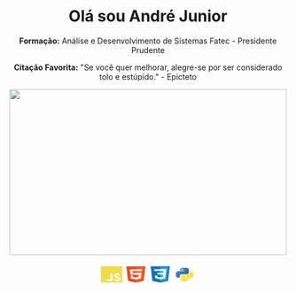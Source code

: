 <!DOCTYPE html>
<html lang="pt-BR">
<head>
  <meta charset="UTF-8">
  <meta name="viewport" content="width=device-width, initial-scale=1.0">
  </head>

<body>
<div align="center">
  <h1>Olá sou André Junior</h1>
  <p><strong>Formação:</strong> Análise e Desenvolvimento de Sistemas Fatec - Presidente Prudente</p>
  <p><strong>Citação Favorita:</strong> "Se você quer melhorar, alegre-se por ser considerado tolo e estúpido." - Epicteto</p>
  <img src="https://camo.githubusercontent.com/22f213635b5bda20b9f4fe564b1dc7b4cae6864995707aa09472563404f988c8/68747470733a2f2f6769746875622d726561646d652d73746174732e76657263656c2e6170702f6170692f746f702d6c616e67732f3f757365726e616d653d616e6e647265686a72266c61796f75743d636f6d70616374266c616e67735f636f756e743d37267468656d653d64726163756c61" width="500" height="300">
<div style="display: inline_block"><br>
  <img align="center" alt="Rafa-Js" height="30" width="40" src="https://raw.githubusercontent.com/devicons/devicon/master/icons/javascript/javascript-plain.svg">
   <img align="center" alt="Rafa-HTML" height="30" width="40" src="https://raw.githubusercontent.com/devicons/devicon/master/icons/html5/html5-original.svg">
  <img align="center" alt="Rafa-CSS" height="30" width="40" src="https://raw.githubusercontent.com/devicons/devicon/master/icons/css3/css3-original.svg">
  <img align="center" alt="Rafa-Python" height="30" width="40" src="https://raw.githubusercontent.com/devicons/devicon/master/icons/python/python-original.svg">
  
</div>
</body>
</html>


